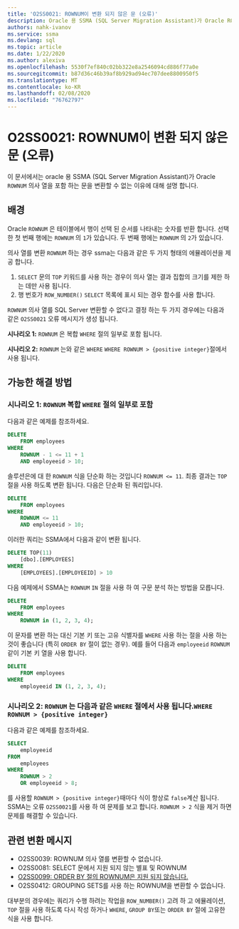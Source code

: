 ```yaml
---
title: 'O2SS0021: ROWNUM이 변환 되지 않은 문 (오류)'
description: Oracle 용 SSMA (SQL Server Migration Assistant)가 Oracle ROWNUM 의사 열을 포함 하는 문을 변환할 수 없는 이유에 대해 설명 합니다.
authors: nahk-ivanov
ms.service: ssma
ms.devlang: sql
ms.topic: article
ms.date: 1/22/2020
ms.author: alexiva
ms.openlocfilehash: 5530f7ef840c02bb322e8a2546094cd886f77a0e
ms.sourcegitcommit: b87d36c46b39af8b929ad94ec707dee8800950f5
ms.translationtype: MT
ms.contentlocale: ko-KR
ms.lasthandoff: 02/08/2020
ms.locfileid: "76762797"
---
```

# <a name="o2ss0021-statement-with-rownum-not-converted-error"></a>O2SS0021: ROWNUM이 변환 되지 않은 문 (오류)

이 문서에서는 oracle 용 SSMA (SQL Server Migration Assistant)가 Oracle `ROWNUM` 의사 열을 포함 하는 문을 변환할 수 없는 이유에 대해 설명 합니다.

## <a name="background"></a>배경

Oracle `ROWNUM` 은 테이블에서 행이 선택 된 순서를 나타내는 숫자를 반환 합니다. 선택한 첫 번째 행에는 `ROWNUM` 의 `1`가 있습니다. 두 번째 행에는 `ROWNUM` 의 `2`가 있습니다.

의사 열를 변환 `ROWNUM` 하는 경우 ssma는 다음과 같은 두 가지 형태의 에뮬레이션을 제공 합니다.

 1. `SELECT` 문의 `TOP` 키워드를 사용 하는 경우이 의사 열는 결과 집합의 크기를 제한 하는 데만 사용 됩니다.
 2. 행 번호가 `ROW_NUMBER()` `SELECT` 목록에 표시 되는 경우 함수를 사용 합니다.

`ROWNUM` 의사 열를 SQL Server 변환할 수 없다고 결정 하는 두 가지 경우에는 다음과 같은 `O2SS0021` 오류 메시지가 생성 됩니다.

**시나리오 1:** `ROWNUM` 은 복합 `WHERE` 절의 일부로 포함 됩니다.

**시나리오 2:** `ROWNUM` 는와 같은 `WHERE` `WHERE ROWNUM > {positive integer}`절에서 사용 됩니다.

## <a name="possible-remedies"></a>가능한 해결 방법

### <a name="scenario-1-rownum-is-included-as-part-of-a-complex-where-clause"></a>시나리오 1: `ROWNUM` 복합 `WHERE` 절의 일부로 포함

다음과 같은 예제를 참조하세요.

```sql
DELETE
    FROM employees
WHERE
    ROWNUM - 1 <= 11 + 1
    AND employeeid > 10;
```

솔루션은에 대 한 `ROWNUM` 식을 단순화 하는 것입니다 `ROWNUM <= 11`. 최종 결과는 `TOP` 절을 사용 하도록 변환 됩니다. 다음은 단순화 된 쿼리입니다.

```sql
DELETE
    FROM employees
WHERE
    ROWNUM <= 11
    AND employeeid > 10;
```

이러한 쿼리는 SSMA에서 다음과 같이 변환 됩니다.

```sql
DELETE TOP(11)
    [dbo].[EMPLOYEES]
WHERE
    [EMPLOYEES].[EMPLOYEEID] > 10
```

다음 예제에서 SSMA는 `ROWNUM` `IN` 절을 사용 하 여 구문 분석 하는 방법을 모릅니다.

```sql
DELETE
    FROM employees
WHERE
    ROWNUM in (1, 2, 3, 4);
```

이 문자를 변환 하는 대신 기본 키 또는 고유 식별자를 `WHERE` 사용 하는 절을 사용 하는 것이 좋습니다 (특히 `ORDER BY` 절이 없는 경우). 예를 들어 다음과 `employeeid` `ROWNUM` 같이 기본 키 열을 사용 합니다.

```sql
DELETE
    FROM employees
WHERE
    employeeid IN (1, 2, 3, 4);
```

### <a name="scenario-2-rownum-is-used-in-a-where-clause-like-this-where-rownum--positive-integer"></a>시나리오 2: `ROWNUM` 는 다음과 같은 `WHERE` 절에서 사용 됩니다.`WHERE ROWNUM > {positive integer}`

다음과 같은 예제를 참조하세요.

```sql
SELECT
    employeeid
FROM
    employees
WHERE
    ROWNUM > 2
    OR employeeid > 8;
```

를 사용할 `ROWNUM > {positive integer}`때마다 식이 항상로 `false`계산 됩니다. SSMA는 오류 `O2SS0021`를 사용 하 여 문제를 보고 합니다. `ROWNUM > 2` 식을 제거 하면 문제를 해결할 수 있습니다.

## <a name="related-conversion-messages"></a>관련 변환 메시지

* O2SS0039: ROWNUM 의사 열를 변환할 수 없습니다.
* O2SS0081: SELECT 문에서 지원 되지 않는 별표 및 ROWNUM
* [O2SS0099: ORDER BY 절의 ROWNUM은 지원 되지 않습니다.](o2ss0099.md)
* O2SS0412: GROUPING SETS를 사용 하는 ROWNUM을 변환할 수 없습니다.

대부분의 경우에는 쿼리가 수행 하려는 작업을 `ROW_NUMBER()` 고려 하 고 에뮬레이션, `TOP` 절을 사용 하도록 다시 작성 하거나 `WHERE`, `GROUP BY`또는 `ORDER BY` 절에 고유한 식을 사용 합니다.
